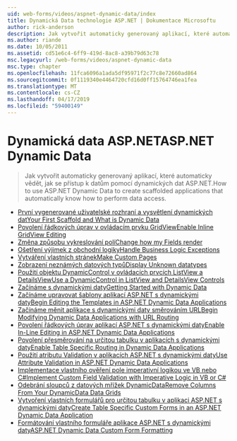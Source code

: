 ```yaml
---
uid: web-forms/videos/aspnet-dynamic-data/index
title: Dynamická Data technologie ASP.NET | Dokumentace Microsoftu
author: rick-anderson
description: Jak vytvořit automaticky generovaný aplikací, které automaticky vědět, jak se přístup k datům pomocí dynamických dat ASP.NET.
ms.author: riande
ms.date: 10/05/2011
ms.assetid: cd51e6c4-6ff9-419d-8ac8-a39b79d63c78
msc.legacyurl: /web-forms/videos/aspnet-dynamic-data
msc.type: chapter
ms.openlocfilehash: 11fca6096a1ada5df95971f2c77c8e72660ad864
ms.sourcegitcommit: 0f1119340e4464720cfd16d0ff15764746ea1fea
ms.translationtype: MT
ms.contentlocale: cs-CZ
ms.lasthandoff: 04/17/2019
ms.locfileid: "59400149"
---
```

# <a name="aspnet-dynamic-data"></a><span data-ttu-id="e4862-103">Dynamická data ASP.NET</span><span class="sxs-lookup"><span data-stu-id="e4862-103">ASP.NET Dynamic Data</span></span>

> <span data-ttu-id="e4862-104">Jak vytvořit automaticky generovaný aplikací, které automaticky vědět, jak se přístup k datům pomocí dynamických dat ASP.NET.</span><span class="sxs-lookup"><span data-stu-id="e4862-104">How to use ASP.NET Dynamic Data to create scaffolded applications that automatically know how to perform data access.</span></span>


- [<span data-ttu-id="e4862-105">První vygenerované uživatelské rozhraní a vysvětlení dynamických dat</span><span class="sxs-lookup"><span data-stu-id="e4862-105">Your First Scaffold and What is Dynamic Data</span></span>](your-first-scaffold-and-what-is-dynamic-data.md)
- [<span data-ttu-id="e4862-106">Povolení řádkových úprav v ovládacím prvku GridView</span><span class="sxs-lookup"><span data-stu-id="e4862-106">Enable Inline GridView Editing</span></span>](how-do-i-enable-inline-gridview-editing.md)
- [<span data-ttu-id="e4862-107">Změna způsobu vykreslování polí</span><span class="sxs-lookup"><span data-stu-id="e4862-107">Change how my Fields render</span></span>](how-do-i-change-how-my-fields-render.md)
- [<span data-ttu-id="e4862-108">Ošetření výjimek z obchodní logiky</span><span class="sxs-lookup"><span data-stu-id="e4862-108">Handle Business Logic Exceptions</span></span>](how-do-i-handle-business-logic-exceptions.md)
- [<span data-ttu-id="e4862-109">Vytváření vlastních stránek</span><span class="sxs-lookup"><span data-stu-id="e4862-109">Make Custom Pages</span></span>](how-do-i-make-custom-pages.md)
- [<span data-ttu-id="e4862-110">Zobrazení neznámých datových typů</span><span class="sxs-lookup"><span data-stu-id="e4862-110">Display Unknown datatypes</span></span>](how-do-i-display-unknown-datatypes.md)
- [<span data-ttu-id="e4862-111">Použití objektu DynamicControl v ovládacích prvcích ListView a DetailsView</span><span class="sxs-lookup"><span data-stu-id="e4862-111">Use a DynamicControl in ListView and DetailsView Controls</span></span>](how-do-i-use-a-dynamiccontrol-in-listview-and-detailsview-controls.md)
- [<span data-ttu-id="e4862-112">Začínáme s dynamickými daty</span><span class="sxs-lookup"><span data-stu-id="e4862-112">Getting Started with Dynamic Data</span></span>](getting-started-with-dynamic-data.md)
- [<span data-ttu-id="e4862-113">Začínáme upravovat šablony aplikací ASP.NET s dynamickými daty</span><span class="sxs-lookup"><span data-stu-id="e4862-113">Begin Editing the Templates in ASP.NET Dynamic Data Applications</span></span>](begin-editing-the-templates-in-aspnet-dynamic-data-applications.md)
- [<span data-ttu-id="e4862-114">Začínáme měnit aplikace s dynamickými daty směrováním URL</span><span class="sxs-lookup"><span data-stu-id="e4862-114">Begin Modifying Dynamic Data Applications with URL Routing</span></span>](begin-modifying-dynamic-data-applications-with-url-routing.md)
- [<span data-ttu-id="e4862-115">Povolení řádkových úprav aplikací ASP.NET s dynamickými daty</span><span class="sxs-lookup"><span data-stu-id="e4862-115">Enable In-Line Editing in ASP.NET Dynamic Data Applications</span></span>](enable-in-line-editing-in-aspnet-dynamic-data-applications.md)
- [<span data-ttu-id="e4862-116">Povolení přesměrování na určitou tabulku v aplikacích s dynamickými daty</span><span class="sxs-lookup"><span data-stu-id="e4862-116">Enable Table Specific Routing in Dynamic Data Applications</span></span>](how-to-enable-table-specific-routing-in-dynamic-data-applications.md)
- [<span data-ttu-id="e4862-117">Použití atributu Validation v aplikacích ASP.NET s dynamickými daty</span><span class="sxs-lookup"><span data-stu-id="e4862-117">Use Attribute Validation in ASP.NET Dynamic Data Applications</span></span>](how-to-use-attribute-validation-in-aspnet-dynamic-data-applications.md)
- [<span data-ttu-id="e4862-118">Implementace vlastního ověření pole imperativní logikou ve VB nebo C#</span><span class="sxs-lookup"><span data-stu-id="e4862-118">Implement Custom Field Validation with Imperative Logic in VB or C#</span></span>](how-to-implement-custom-field-validation-with-imperative-logic-in-vb-or-c.md)
- [<span data-ttu-id="e4862-119">Odebrání sloupců z datových mřížek DynamicData</span><span class="sxs-lookup"><span data-stu-id="e4862-119">Remove Columns From Your DynamicData Data Grids</span></span>](how-to-remove-columns-from-your-dynamicdata-data-grids.md)
- [<span data-ttu-id="e4862-120">Vytvoření vlastních formulářů pro určitou tabulku v aplikaci ASP.NET s dynamickými daty</span><span class="sxs-lookup"><span data-stu-id="e4862-120">Create Table Specific Custom Forms in an ASP.NET Dynamic Data Application</span></span>](how-to-create-table-specific-custom-forms-in-an-aspnet-dynamic-data-application.md)
- [<span data-ttu-id="e4862-121">Formátování vlastního formuláře aplikace ASP.NET s dynamickými daty</span><span class="sxs-lookup"><span data-stu-id="e4862-121">ASP.NET Dynamic Data Custom Form Formatting</span></span>](aspnet-dynamic-data-custom-form-formatting.md)
